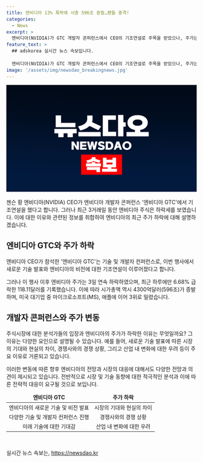 ```yaml
---
title: 엔비디아 13% 폭락에 시총 596조 증발…팬들 충격!
categories:
  - News
excerpt: >
  엔비디아(NVIDIA)가 GTC 개발자 콘퍼런스에서 CEO의 기조연설로 주목을 받았으나, 주가는 3일 연속 하락했다. 뉴욕증시에서 전거래일보다 6.68% 하락한 118.11달러를 기록했고, 시총은 4300억달러(596조) 증발하여 2조9050억달러가 되었다. 그로 인해 엔비디아는 미국 대기업 중 MS, 애플에 이어 3위에 해당한다.
feature_text: >
  ## adskorea 실시간 뉴스 속보입니다.

  엔비디아(NVIDIA)가 GTC 개발자 콘퍼런스에서 CEO의 기조연설로 주목을 받았으나, 주가는 3일 연속 하락했다. 뉴욕증시에서 전거래일보다 6.68% 하락한 118.11달러를 기록했고, 시총은 4300억달러(596조) 증발하여 2조9050억달러가 되었다. 그로 인해 엔비디아는 미국 대기업 중 MS, 애플에 이어 3위에 해당한다.
image: '/assets/img/newsdao_breakingnews.jpg'
---
```


<p><img src="/assets/img/newsdao_breakingnews.jpg" alt="adskorea 속보" /></p>

<p>젠슨 황 엔비디아(NVIDIA) CEO가 엔비디아 개발자 콘퍼런스 '엔비디아 GTC'에서 기조연설을 했다고 합니다. 그러나 최근 3거래일 동안 엔비디아 주식은 하락세를 보였습니다. 이에 대한 이유와 관련된 정보를 취합하여 엔비디아의 최근 주가 하락에 대해 설명하겠습니다. </p>

<h2 data-ke-size="size26">엔비디아 GTC와 주가 하락</h2>

<p data-ke-size="size16">엔비디아 CEO가 참석한 '엔비디아 GTC'는 기술 및 개발자 컨퍼런스로, 이번 행사에서 새로운 기술 발표와 엔비디아의 비전에 대한 기조연설이 이루어졌다고 합니다.</p>

<p data-ke-size="size16">그러나 이 행사 이후 엔비디아 주가는 3일 연속 하락하였으며, 최근 하루에만 6.68% 급락한 118.11달러를 기록했습니다. 이에 따라 시가총액 역시 4300억달러(596조)가 증발하며, 미국 대기업 중 마이크로소프트(MS), 애플에 이어 3위로 밀렸습니다.</p>

<h2 data-ke-size="size26">개발자 콘퍼런스와 주가 변동</h2>

<p data-ke-size="size16">주식시장에 대한 분석가들의 입장과 엔비디아의 주가가 하락한 이유는 무엇일까요? 그 이유는 다양한 요인으로 설명될 수 있습니다. 예를 들어, 새로운 기술 발표에 따른 시장의 기대와 현실의 차이, 경쟁사와의 경쟁 상황, 그리고 산업 내 변화에 대한 우려 등이 주요 이유로 거론되고 있습니다.</p>

<p data-ke-size="size16">이러한 변동에 따른 향후 엔비디아의 전망과 시장의 대응에 대해서도 다양한 전망과 의견이 제시되고 있습니다. 전반적으로 시장 및 기술 동향에 대한 적극적인 분석과 이에 따른 전략적 대응이 요구될 것으로 보입니다.</p>

<table>
<thead>
<tr>
<td style="text-align: center; height: 17px;"><b>엔비디아 GTC</b></td>
<td style="text-align: center; height: 17px;"><b>주가 하락</b></td>
</tr>
</thead>
<tbody>
<tr>
<td style="text-align: center; height: 17px;">엔비디아의 새로운 기술 및 비전 발표</td>
<td style="text-align: center; height: 17px;">시장의 기대와 현실의 차이</td>
</tr>
<tr>
<td style="text-align: center; height: 17px;">다양한 기술 및 개발자 컨퍼런스 진행</td>
<td style="text-align: center; height: 17px;">경쟁사와의 경쟁 상황</td>
</tr>
<tr>
<td style="text-align: center; height: 17px;">미래 기술에 대한 기대감</td>
<td style="text-align: center; height: 17px;">산업 내 변화에 대한 우려</td>
</tr>
</tbody>
</table>

<p data-ke-size="size16">&nbsp;</p>
실시간 뉴스 속보는, <a href="https://newsdao.kr" rel="dofollow">https://newsdao.kr</a>


